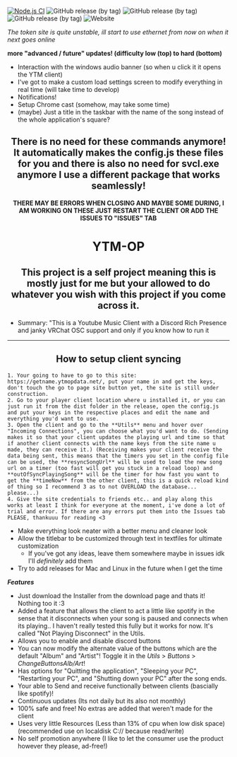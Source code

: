 [![Node.js CI](https://github.com/FennBoii/YTM-OP/actions/workflows/node.js.yml/badge.svg)](https://github.com/FennBoii/YTM-OP/actions/workflows/node.js.yml)
![GitHub release (by tag)](https://img.shields.io/github/downloads/FennBoii/YTM-OP/1.0.5/total)
![GitHub release (by tag)](https://img.shields.io/github/downloads/FennBoii/YTM-OP/1.0.6/total)
![GitHub release (by tag)](https://img.shields.io/github/downloads/FennBoii/YTM-OP/1.0.7/total)
![Website](https://img.shields.io/website?up_message=site%20UP&down_message=site%20DOWN&url=https%3A%2F%2Fgetname.ytmopdata.net%2F&label=Token%20Page%20-&labelColor=%23ff00ff&link=https%3A%2F%2Fgetname.ytmopdata.net%2F)

*The token site is quite unstable, ill start to use ethernet from now on when it next goes online*

**more "advanced / future" updates! (difficulty low (top) to hard (bottom)**
- Interaction with the windows audio banner (so when u click it it opens the YTM client)
- I've got to make a custom load settings screen to modify everything in real time (will take time to develop)
- Notifications!
- Setup Chrome cast (somehow, may take some time)
- (maybe) Just a title in the taskbar with the name of the song instead of the whole application's square?

<center>

<h2><b>There is no need for these commands anymore! It automatically makes the config.js these files for you and there is also no need for svcl.exe anymore I use a different package that works seamlessly!</b></h2>

<b>THERE MAY BE ERRORS WHEN CLOSING AND MAYBE SOME DURING, I AM WORKING ON THESE JUST RESTART THE CLIENT OR ADD THE ISSUES TO "ISSUES" TAB</b>

# YTM-OP
## This project is a self project meaning this is mostly just for me but your allowed to do whatever you wish with this project if you come across it.</center>

* Summary: "This is a Youtube Music Client with a Discord Rich Presence and janky VRChat OSC support and only if you know how to run it

<hr />
<center><h2>How to setup client syncing</h2></center>

    1. Your going to have to go to this site: https://getname.ytmopdata.net/, put your name in and get the keys, don't touch the go to page site button yet, the site is still under construction.
    2. Go to your player client location where u installed it, or you can just run it from the dist folder in the release, open the config.js and put your keys in the respective places and edit the name and everything you'd want to use.
    3. Open the client and go to the **Utils** menu and hover over "Incoming Connections", you can choose what you'd want to do. (Sending makes it so that your client updates the playing url and time so that if another client connects with the name keys from the site name u made, they can receive it.) (Receiving makes your client receive the data being sent, this means that the timers you set in the config file can be used, the **resyncSongUrl** will be used to load the new song url on a timer (too fast will get you stuck in a reload loop) and **outOfSyncPlayingSong** will be the timer for how fast you want to get the **timeNow** from the other client, this is a quick reload kind of thing so I recommend 3 as to not OVERLOAD the database... please...)
    4. Give the site credentials to friends etc.. and play along this works at least I think for everyone at the moment, i've done a lot of trial and error. If there are any errors put them into the Issues tab PLEASE, thankuuu for reading <3

- Make everything look neater with a better menu and cleaner look
- Allow the titlebar to be customized through text in textfiles for ultimate customization
    - If you've got any ideas, leave them somewhere maybe in issues idk I'll *definitely* add them
- Try to add releases for Mac and Linux in the future when I get the time

***Features***
- Just download the Installer from the download page and thats it! Nothing too it :3
- Added a feature that allows the client to act a little like spotify in the sense that it disconnects when your song is paused and connects when its playing.. I haven't really tested this fully but it works for now. It's called "Not Playing Disconnect" in the Utils.
- Allows you to enable and disable discord buttons
- You can now modify the alternate value of the buttons which are the default "Album" and "Artist"! Toggle it in the *Utils* > *Buttons* > *ChangeButtonsAlb/Art*!
- Has options for "Quitting the application", "Sleeping your PC", "Restarting your PC", and "Shutting down your PC" after the song ends.
- Your able to Send and receive functionally between clients (bascially like spotify)!
- Continuous updates (Its not daily but its also not monthly)
- 100% safe and free! No extras are added that weren't made for the client
- Uses very little Resources (Less than 13% of cpu when low disk space) (recommended use on localdisk C:// because read/write)
- No self promotion anywhere (I like to let the consumer use the product however they please, ad-free!)

</center>
</br>
</br>
